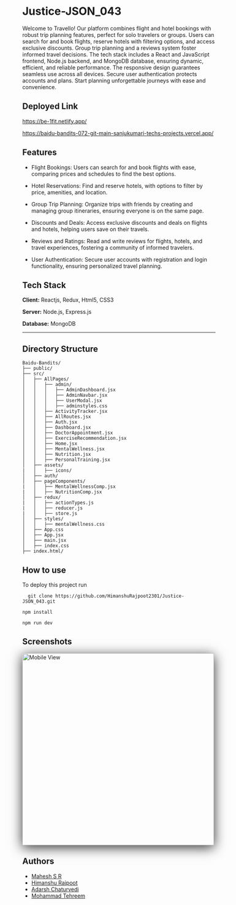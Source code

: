 
# Justice-JSON_043

Welcome to Travello! Our platform combines flight and hotel bookings with robust trip planning features, perfect for solo travelers or groups. Users can search for and book flights, reserve hotels with filtering options, and access exclusive discounts. Group trip planning and a reviews system foster informed travel decisions. The tech stack includes a React and JavaScript frontend, Node.js backend, and MongoDB database, ensuring dynamic, efficient, and reliable performance. The responsive design guarantees seamless use across all devices. Secure user authentication protects accounts and plans. Start planning unforgettable journeys with ease and convenience.




## Deployed Link

https://be-1fit.netlify.app/


https://baidu-bandits-072-git-main-sanjukumari-techs-projects.vercel.app/


## Features

- Flight Bookings: Users can search for and book flights with ease, comparing prices and schedules to find the best options.

- Hotel Reservations: Find and reserve hotels, with options to filter by price, amenities, and location.

- Group Trip Planning: Organize trips with friends by creating and managing group itineraries, ensuring everyone is on the same page.

- Discounts and Deals: Access exclusive discounts and deals on flights and hotels, helping users save on their travels.

- Reviews and Ratings: Read and write reviews for flights, hotels, and travel experiences, fostering a community of informed travelers.
  
- User Authentication: Secure user accounts with registration and login functionality, ensuring personalized travel planning.


## Tech Stack

**Client:** Reactjs, Redux, Html5, CSS3

**Server:** Node.js, Express.js

**Database:** MongoDB

---
## Directory Structure

```plaintext
Baidu-Bandits/
├── public/
├── src/
│   ├── AllPages/
│   │   ├── admin/
│   │   │   ├── AdminDashboard.jsx
│   │   │   ├── AdminNavbar.jsx
│   │   │   ├── UserModal.jsx
│   │   │   ├── adminstyles.css
│   │   ├── ActivityTracker.jsx
│   │   ├── AllRoutes.jsx
│   │   ├── Auth.jsx
│   │   ├── Dashboard.jsx
│   │   ├── DoctorAppointment.jsx
│   │   ├── ExerciseRecommendation.jsx
│   │   ├── Home.jsx
│   │   ├── MentalWellness.jsx
│   │   ├── Nutrition.jsx
│   │   ├── PersonalTraining.jsx
│   ├── assets/
|   │   ├── icons/
│   ├── auth/
│   ├── pageComponents/
|   │   ├── MentalWellnessComp.jsx
|   │   ├── NutritionComp.jsx
│   ├── redux/
|   │   ├── actionTypes.js
|   │   ├── reducer.js
|   │   ├── store.js
│   ├── styles/
│   │   ├── mentalWellness.css
│   ├── App.css
│   ├── App.jsx
│   ├── main.jsx
│   ├── index.css
├── index.html/
```


## How to use

To deploy this project run

```
  git clone https://github.com/HimanshuRajpoot2301/Justice-JSON_043.git
```

````
npm install

npm run dev
````
## Screenshots

<img src="./Baidu-Bandits/src/assets/desktopview.png" alt="Mobile View" width="500" 
style="box-shadow: 0px 6px 30px rgba(0, 0, 0, 0.8);">


## Authors

- [Mahesh S R](https://github.com/mahesh06111999)
- [Himanshu Rajpoot](https://github.com/HimanshuRajpoot2301)
- [Adarsh Chaturvedi](https://github.com/Adarsh-ch)
- [Mohammad Tehreem](https://github.com/mohammadtehreem)

